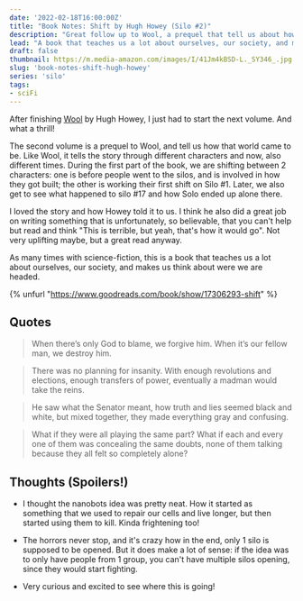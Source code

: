 ```yaml
---
date: '2022-02-18T16:00:00Z'
title: "Book Notes: Shift by Hugh Howey (Silo #2)"
description: "Great follow up to Wool, a prequel that tell us about how that world came to be!"
lead: "A book that teaches us a lot about ourselves, our society, and makes us think about were we are headed!"
draft: false
thumbnail: https://m.media-amazon.com/images/I/41Jm4kBSD-L._SY346_.jpg
slug: 'book-notes-shift-hugh-howey'
series: 'silo'
tags:
- sciFi
---
```


After finishing [Wool](/post/wool-silo-1) by Hugh Howey, I just had to start the next volume. And what a thrill!

The second volume is a prequel to Wool, and tell us how that world came to be. Like Wool, it tells the story through different characters and now, also different times. During the first part of the book, we are shifting between 2 characters: one is before people went to the silos, and is involved in how they got built; the other is working their first shift on Silo #1. Later, we also get to see what happened to silo #17 and how Solo ended up alone there.

I loved the story and how Howey told it to us. I think he also did a great job on writing something that is unfortunately, so believable, that you can't help but read and think "This is terrible, but yeah, that's how it would go". Not very uplifting maybe, but a great read anyway.

As many times with science-fiction, this is a book that teaches us a lot about ourselves, our society, and makes us think about were we are headed.

{% unfurl "https://www.goodreads.com/book/show/17306293-shift" %}

## Quotes

> When there’s only God to blame, we forgive him. When it’s our fellow man, we destroy him.

> There was no planning for insanity. With enough revolutions and elections, enough transfers of power, eventually a madman would take the reins.

> He saw what the Senator meant, how truth and lies seemed black and white, but mixed together, they made everything gray and confusing.

> What if they were all playing the same part? What if each and every one of them was concealing the same doubts, none of them talking because they all felt so completely alone?

## Thoughts (Spoilers!)

- I thought the nanobots idea was pretty neat. How it started as something that we used to repair our cells and live longer, but then started using them to kill. Kinda frightening too!

- The horrors never stop, and it's crazy how in the end, only 1 silo is supposed to be opened. But it does make a lot of sense: if the idea was to only have people from 1 group, you can't have multiple silos opening, since they would start fighting.

- Very curious and excited to see where this is going!
